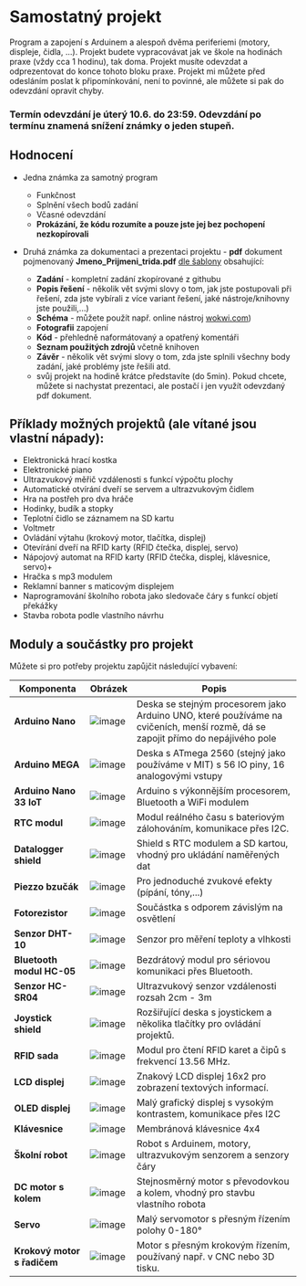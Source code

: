 # Samostatný projekt
Program a zapojení s Arduinem a alespoň dvěma periferiemi (motory, displeje, čidla, ...).
Projekt budete vypracovávat jak ve škole na hodinách praxe (vždy cca 1 hodinu), tak doma. Projekt musíte odevzdat a odprezentovat do konce tohoto bloku praxe. 
Projekt mi můžete před odesláním poslat k připomínkování, není to povinné, ale můžete si pak do odevzdání opravit chyby.

### Termín odevzdání je úterý 10.6. do 23:59. Odevzdání po termínu znamená snížení známky o jeden stupeň.

## Hodnocení
- Jedna známka za samotný program
    - Funkčnost
    - Splnění všech bodů zadání
    - Včasné odevzdání
    - **Prokázání, že kódu rozumíte a pouze jste jej bez pochopení nezkopírovali**
    
- Druhá známka za dokumentaci a prezentaci projektu - **pdf** dokument pojmenovaný **Jmeno_Prijmeni_trida.pdf** [dle šablony](/prezentace/Praxe_projekt_vzor.pdf) obsahující:
    - **Zadání** - kompletní zadání zkopírované z githubu
    - **Popis řešení** - několik vět svými slovy o tom, jak jste postupovali při řešení, zda jste vybírali z více variant řešení, jaké nástroje/knihovny jste použili,...)
    - **Schéma** - můžete použít např. online nástroj [wokwi.com](https://wokwi.com/projects/new/arduino-uno))
    - **Fotografii** zapojení
    - **Kód** - přehledně naformátovaný a opatřený komentáři
    - **Seznam použitých zdrojů** včetně knihoven
    - **Závěr** - několik vět svými slovy o tom, zda jste splnili všechny body zadání, jaké problémy jste řešili atd.
    - svůj projekt na hodině krátce představíte (do 5min). Pokud chcete, můžete si nachystat prezentaci, ale postačí i jen využít odevzdaný pdf dokument.

## Příklady možných projektů (ale vítané jsou vlastní nápady):
- Elektronická hrací kostka
- Elektronické piano
- Ultrazvukový měřič vzdálenosti s funkcí výpočtu plochy
- Automatické otvírání dveří se servem a ultrazvukovým čidlem
- Hra na postřeh pro dva hráče
- Hodinky, budík a stopky
- Teplotní čidlo se záznamem na SD kartu
- Voltmetr
- Ovládání výtahu (krokový motor, tlačítka, displej)
- Otevírání dveří na RFID karty (RFID čtečka, displej, servo)
- Nápojový automat na RFID karty (RFID čtečka, displej, klávesnice, servo)+
- Hračka s mp3 modulem
- Reklamní banner s maticovým displejem
- Naprogramování školního robota jako sledovače čáry s funkcí objetí překážky
- Stavba robota podle vlastního návrhu


<!---
- Přidání funkce počitadla ujeté vzdálenosti pro robota
- Naprogramování školního robota pro soutěž sumo 
- Časomíra pro závody robotů
- Úprava školního robota pro ovládání joystickem po drátech
--->

## Moduly a součástky pro projekt

Můžete si pro potřeby projektu zapůjčit následující vybavení:


| Komponenta                  | Obrázek                                                                                          | Popis                                                                                  |
|-----------------------------|--------------------------------------------------------------------------------------------------|----------------------------------------------------------------------------------------|
| **Arduino Nano**            | ![image](https://github.com/user-attachments/assets/a0d4935d-25f5-4c34-b37f-c15b99fd0de5)        | Deska se stejným procesorem jako Arduino UNO, které používáme na cvičeních, menší rozmě, dá se zapojit přímo do nepájivého pole |
| **Arduino MEGA**            | ![image](https://github.com/user-attachments/assets/dfc68c81-4204-4c18-a1e6-f4638a4aeb8a)        | Deska s ATmega 2560 (stejný jako používáme v MIT) s 56 IO piny, 16 analogovými vstupy  |
| **Arduino Nano 33 IoT**     | ![image](https://github.com/user-attachments/assets/786927d7-a9dd-4b7f-a89b-2dadaec56278)        | Arduino s výkonnějším procesorem, Bluetooth a WiFi modulem                             |
| **RTC modul**               | ![image](https://github.com/user-attachments/assets/9adb2038-1ba2-457f-baee-32b699a0cb4c)        | Modul reálného času s bateriovým zálohováním, komunikace přes I2C.                     |
| **Datalogger shield**       | ![image](https://github.com/user-attachments/assets/5f35e26e-2472-4b9e-89f0-07c8c61d907c)        | Shield s RTC modulem a SD kartou, vhodný pro ukládání naměřených dat                   |
| **Piezzo bzučák**           | ![image](https://github.com/user-attachments/assets/915a154c-2437-498b-b360-782f329b54b0)        | Pro jednoduché zvukové efekty (pípání, tóny,...)                                       |
| **Fotorezistor**            | ![image](https://github.com/user-attachments/assets/57229505-4e4a-4947-8ad7-ceed27a86a5b)        | Součástka s odporem závislým na osvětlení                                              |
| **Senzor DHT-10**           | ![image](https://github.com/user-attachments/assets/35651040-5b12-45d1-b351-469374d36977)        | Senzor pro měření teploty a vlhkosti                                                   |
| **Bluetooth modul HC-05**   | ![image](https://github.com/user-attachments/assets/5efbe6b5-2384-48c9-8fb8-18d609b244aa)        | Bezdrátový modul pro sériovou komunikaci přes Bluetooth.                               |
| **Senzor HC-SR04**          | ![image](https://github.com/user-attachments/assets/28d46ed1-19c9-4963-9539-1507a4778653)        | Ultrazvukový senzor vzdálenosti rozsah 2cm - 3m                                        |
| **Joystick shield**         | ![image](https://github.com/user-attachments/assets/846f1cbd-9d8c-4cbc-9f25-cf07cc208c24)        | Rozšiřující deska s joystickem a několika tlačítky pro ovládání projektů.              |
| **RFID sada**               | ![image](https://github.com/user-attachments/assets/18e01a5d-d6fa-4ce4-baf8-5643684a0bbf)        | Modul pro čtení RFID karet a čipů s frekvencí 13.56 MHz.                               |
| **LCD displej**             | ![image](https://github.com/user-attachments/assets/f4f11759-0de7-4584-8c27-df3feec07481)        | Znakový LCD displej 16x2 pro zobrazení textových informací.                            |
| **OLED displej**            | ![image](https://github.com/user-attachments/assets/5f3feb45-f8dd-4a34-b154-d15ea7ddebbc)        | Malý grafický displej s vysokým kontrastem, komunikace přes I2C                        |
| **Klávesnice**              | ![image](https://github.com/user-attachments/assets/44a55e49-8228-4338-b892-ba8b03b8bc3b)        | Membránová klávesnice 4x4                                                              |
| **Školní robot**            | ![image](https://github.com/user-attachments/assets/d504eca5-61b3-4e1d-9c69-c97d469868f1)        | Robot s Arduinem, motory, ultrazvukovým senzorem a senzory čáry                        |
| **DC motor s kolem**        |![image](https://github.com/user-attachments/assets/12e4e6b4-a12c-49b0-9d16-295ab26846ae)         | Stejnosměrný motor s převodovkou a kolem, vhodný pro stavbu vlastního robota           |
| **Servo**                   | ![image](https://github.com/user-attachments/assets/cc43b452-5f89-42c7-b5ea-1453c391aade)        | Malý servomotor s přesným řízením polohy 0-180°                                        |
| **Krokový motor s řadičem** | ![image](https://github.com/user-attachments/assets/ce0ec819-3d65-4164-b5d5-1739c47b3e6a)        | Motor s přesným krokovým řízením, používaný např. v CNC nebo 3D tisku.                 |
